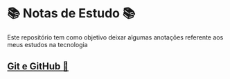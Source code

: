 # :books: Notas de Estudo :books:

Este repositório tem como objetivo deixar algumas anotações referente aos meus estudos na tecnologia

## [Git e GitHub :gem:](/Git-and-Github.md)
